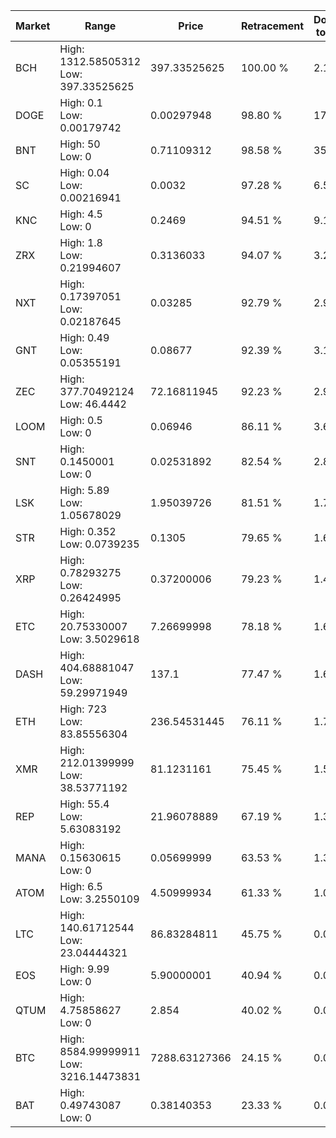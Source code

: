 | Market | Range | Price| Retracement | Doubles to 50% |
| --- | --- | --- | --- | --- |
| BCH | High: 1312.58505312<br />Low: 397.33525625 | 397.33525625 | 100.00 % | 2.15 |
| DOGE | High: 0.1<br />Low: 0.00179742 | 0.00297948 | 98.80 % | 17.08 |
| BNT | High: 50<br />Low: 0 | 0.71109312 | 98.58 % | 35.16 |
| SC | High: 0.04<br />Low: 0.00216941 | 0.0032 | 97.28 % | 6.59 |
| KNC | High: 4.5<br />Low: 0 | 0.2469 | 94.51 % | 9.11 |
| ZRX | High: 1.8<br />Low: 0.21994607 | 0.3136033 | 94.07 % | 3.22 |
| NXT | High: 0.17397051<br />Low: 0.02187645 | 0.03285 | 92.79 % | 2.98 |
| GNT | High: 0.49<br />Low: 0.05355191 | 0.08677 | 92.39 % | 3.13 |
| ZEC | High: 377.70492124<br />Low: 46.4442 | 72.16811945 | 92.23 % | 2.94 |
| LOOM | High: 0.5<br />Low: 0 | 0.06946 | 86.11 % | 3.60 |
| SNT | High: 0.1450001<br />Low: 0 | 0.02531892 | 82.54 % | 2.86 |
| LSK | High: 5.89<br />Low: 1.05678029 | 1.95039726 | 81.51 % | 1.78 |
| STR | High: 0.352<br />Low: 0.0739235 | 0.1305 | 79.65 % | 1.63 |
| XRP | High: 0.78293275<br />Low: 0.26424995 | 0.37200006 | 79.23 % | 1.41 |
| ETC | High: 20.75330007<br />Low: 3.5029618 | 7.26699998 | 78.18 % | 1.67 |
| DASH | High: 404.68881047<br />Low: 59.29971949 | 137.1 | 77.47 % | 1.69 |
| ETH | High: 723<br />Low: 83.85556304 | 236.54531445 | 76.11 % | 1.71 |
| XMR | High: 212.01399999<br />Low: 38.53771192 | 81.1231161 | 75.45 % | 1.54 |
| REP | High: 55.4<br />Low: 5.63083192 | 21.96078889 | 67.19 % | 1.39 |
| MANA | High: 0.15630615<br />Low: 0 | 0.05699999 | 63.53 % | 1.37 |
| ATOM | High: 6.5<br />Low: 3.2550109 | 4.50999934 | 61.33 % | 1.08 |
| LTC | High: 140.61712544<br />Low: 23.04444321 | 86.83284811 | 45.75 % | 0.00 |
| EOS | High: 9.99<br />Low: 0 | 5.90000001 | 40.94 % | 0.00 |
| QTUM | High: 4.75858627<br />Low: 0 | 2.854 | 40.02 % | 0.00 |
| BTC | High: 8584.99999911<br />Low: 3216.14473831 | 7288.63127366 | 24.15 % | 0.00 |
| BAT | High: 0.49743087<br />Low: 0 | 0.38140353 | 23.33 % | 0.00 |
